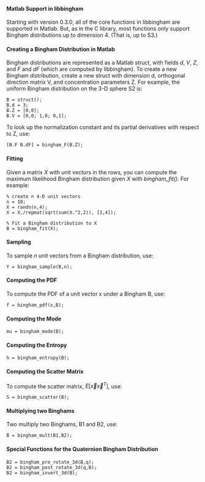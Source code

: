 #### Matlab Support in libbingham

Starting with version 0.3.0, all of the core functions in libbingham are supported in Matlab. But, as in the C library, most functions only support Bingham distributions up to dimension 4. (That is, up to S3.)

#### Creating a Bingham Distribution in Matlab

Bingham distributions are represented as a Matlab struct, with fields *d*, *V*, *Z*, and *F* and *dF* (which are computed by libbingham). To create a new Bingham distribution, create a new struct with dimension d, orthogonal direction matrix V, and concentration parameters Z. For example, the uniform Bingham distribution on the 3-D sphere S2 is:
```
B = struct();
B.d = 3;
B.Z = [0,0];
B.V = [0,0; 1,0; 0,1];
```

To look up the normalization constant and its partial derivatives with respect to Z, use:
```
[B.F B.dF] = bingham_F(B.Z);
```

#### Fitting

Given a matrix *X* with unit vectors in the rows, you can compute the maximum likelihood Bingham distribution given *X* with *bingham_fit()*. For example:
```
% create n 4-D unit vectors
n = 10;
X = randn(n,4);
X = X./repmat(sqrt(sum(X.^2,2)), [1,4]);

% Fit a Bingham distribution to X
B = bingham_fit(X);
```

#### Sampling

To sample *n* unit vectors from a Bingham distribution, use:
```
Y = bingham_sample(B,n);
```

#### Computing the PDF

To compute the PDF of a unit vector x under a Bingham B, use:
```
f = bingham_pdf(x,B);
```

#### Computing the Mode
```
mu = bingham_mode(B);
```

#### Computing the Entropy
```
h = bingham_entropy(B);
```

#### Computing the Scatter Matrix

To compute the scatter matrix, $E[\vec{x} \vec{x}^T]$, use:
```
S = bingham_scatter(B);
```

#### Multiplying two Binghams

Two multiply two Binghams, B1 and B2, use:
```
B = bingham_mult(B1,B2);
```

#### Special Functions for the Quaternion Bingham Distribution
```
B2 = bingham_pre_rotate_3d(B,q);
B2 = bingham_post_rotate_3d(q,B);
B2 = bingham_invert_3d(B);
```